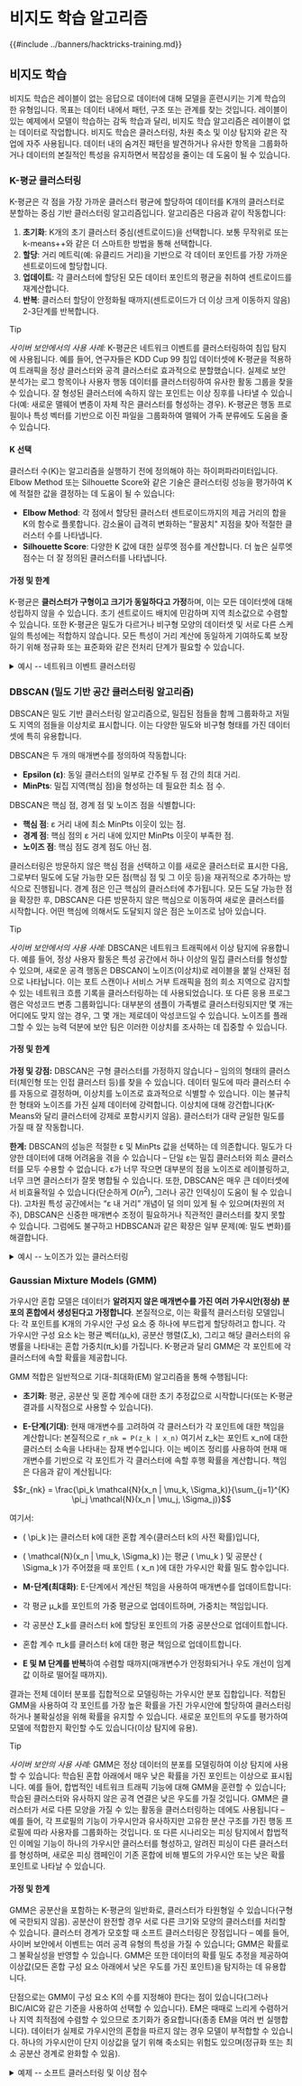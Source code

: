 # 비지도 학습 알고리즘

{{#include ../banners/hacktricks-training.md}}

## 비지도 학습

비지도 학습은 레이블이 없는 응답으로 데이터에 대해 모델을 훈련시키는 기계 학습의 한 유형입니다. 목표는 데이터 내에서 패턴, 구조 또는 관계를 찾는 것입니다. 레이블이 있는 예제에서 모델이 학습하는 감독 학습과 달리, 비지도 학습 알고리즘은 레이블이 없는 데이터로 작업합니다.
비지도 학습은 클러스터링, 차원 축소 및 이상 탐지와 같은 작업에 자주 사용됩니다. 데이터 내의 숨겨진 패턴을 발견하거나 유사한 항목을 그룹화하거나 데이터의 본질적인 특성을 유지하면서 복잡성을 줄이는 데 도움이 될 수 있습니다.

### K-평균 클러스터링

K-평균은 각 점을 가장 가까운 클러스터 평균에 할당하여 데이터를 K개의 클러스터로 분할하는 중심 기반 클러스터링 알고리즘입니다. 알고리즘은 다음과 같이 작동합니다:
1. **초기화**: K개의 초기 클러스터 중심(센트로이드)을 선택합니다. 보통 무작위로 또는 k-means++와 같은 더 스마트한 방법을 통해 선택합니다.
2. **할당**: 거리 메트릭(예: 유클리드 거리)을 기반으로 각 데이터 포인트를 가장 가까운 센트로이드에 할당합니다.
3. **업데이트**: 각 클러스터에 할당된 모든 데이터 포인트의 평균을 취하여 센트로이드를 재계산합니다.
4. **반복**: 클러스터 할당이 안정화될 때까지(센트로이드가 더 이상 크게 이동하지 않음) 2-3단계를 반복합니다.

> [!TIP]
> *사이버 보안에서의 사용 사례:* K-평균은 네트워크 이벤트를 클러스터링하여 침입 탐지에 사용됩니다. 예를 들어, 연구자들은 KDD Cup 99 침입 데이터셋에 K-평균을 적용하여 트래픽을 정상 클러스터와 공격 클러스터로 효과적으로 분할했습니다. 실제로 보안 분석가는 로그 항목이나 사용자 행동 데이터를 클러스터링하여 유사한 활동 그룹을 찾을 수 있습니다. 잘 형성된 클러스터에 속하지 않는 포인트는 이상 징후를 나타낼 수 있습니다(예: 새로운 맬웨어 변종이 자체 작은 클러스터를 형성하는 경우). K-평균은 행동 프로필이나 특성 벡터를 기반으로 이진 파일을 그룹화하여 맬웨어 가족 분류에도 도움을 줄 수 있습니다.

#### K 선택
클러스터 수(K)는 알고리즘을 실행하기 전에 정의해야 하는 하이퍼파라미터입니다. Elbow Method 또는 Silhouette Score와 같은 기술은 클러스터링 성능을 평가하여 K에 적절한 값을 결정하는 데 도움이 될 수 있습니다:

- **Elbow Method**: 각 점에서 할당된 클러스터 센트로이드까지의 제곱 거리의 합을 K의 함수로 플롯합니다. 감소율이 급격히 변화하는 "팔꿈치" 지점을 찾아 적절한 클러스터 수를 나타냅니다.
- **Silhouette Score**: 다양한 K 값에 대한 실루엣 점수를 계산합니다. 더 높은 실루엣 점수는 더 잘 정의된 클러스터를 나타냅니다.

#### 가정 및 한계

K-평균은 **클러스터가 구형이고 크기가 동일하다고 가정**하며, 이는 모든 데이터셋에 대해 성립하지 않을 수 있습니다. 초기 센트로이드 배치에 민감하며 지역 최소값으로 수렴할 수 있습니다. 또한 K-평균은 밀도가 다르거나 비구형 모양의 데이터셋 및 서로 다른 스케일의 특성에는 적합하지 않습니다. 모든 특성이 거리 계산에 동일하게 기여하도록 보장하기 위해 정규화 또는 표준화와 같은 전처리 단계가 필요할 수 있습니다.

<details>
<summary>예시 -- 네트워크 이벤트 클러스터링
</summary>
아래에서는 네트워크 트래픽 데이터를 시뮬레이션하고 K-평균을 사용하여 클러스터링합니다. 연결 지속 시간 및 바이트 수와 같은 특성을 가진 이벤트가 있다고 가정합니다. "정상" 트래픽의 3개 클러스터와 공격 패턴을 나타내는 1개의 작은 클러스터를 생성합니다. 그런 다음 K-평균을 실행하여 이들이 분리되는지 확인합니다.
```python
import numpy as np
from sklearn.cluster import KMeans

# Simulate synthetic network traffic data (e.g., [duration, bytes]).
# Three normal clusters and one small attack cluster.
rng = np.random.RandomState(42)
normal1 = rng.normal(loc=[50, 500], scale=[10, 100], size=(500, 2))   # Cluster 1
normal2 = rng.normal(loc=[60, 1500], scale=[8, 200], size=(500, 2))   # Cluster 2
normal3 = rng.normal(loc=[70, 3000], scale=[5, 300], size=(500, 2))   # Cluster 3
attack = rng.normal(loc=[200, 800], scale=[5, 50], size=(50, 2))      # Small attack cluster

X = np.vstack([normal1, normal2, normal3, attack])
# Run K-Means clustering into 4 clusters (we expect it to find the 4 groups)
kmeans = KMeans(n_clusters=4, random_state=0, n_init=10)
labels = kmeans.fit_predict(X)

# Analyze resulting clusters
clusters, counts = np.unique(labels, return_counts=True)
print(f"Cluster labels: {clusters}")
print(f"Cluster sizes: {counts}")
print("Cluster centers (duration, bytes):")
for idx, center in enumerate(kmeans.cluster_centers_):
print(f"  Cluster {idx}: {center}")
```
이 예제에서 K-Means는 4개의 클러스터를 찾아야 합니다. 비정상적으로 높은 지속 시간(~200)을 가진 작은 공격 클러스터는 정상 클러스터와의 거리로 인해 이상적으로 자체 클러스터를 형성할 것입니다. 우리는 결과를 해석하기 위해 클러스터 크기와 중심을 출력합니다. 실제 시나리오에서는 몇 개의 포인트로 클러스터에 잠재적 이상 징후로 레이블을 붙이거나 악의적인 활동을 위해 구성원을 검사할 수 있습니다.

### 계층적 클러스터링

계층적 클러스터링은 바닥에서 위로(응집적) 접근 방식 또는 위에서 아래로(분할적) 접근 방식을 사용하여 클러스터의 계층을 구축합니다:

1. **응집적 (Bottom-Up)**: 각 데이터 포인트를 별도의 클러스터로 시작하고 가장 가까운 클러스터를 반복적으로 병합하여 단일 클러스터가 남거나 중지 기준이 충족될 때까지 진행합니다.
2. **분할적 (Top-Down)**: 모든 데이터 포인트를 단일 클러스터로 시작하고 각 데이터 포인트가 자신의 클러스터가 되거나 중지 기준이 충족될 때까지 클러스터를 반복적으로 분할합니다.

응집적 클러스터링은 클러스터 간 거리 정의와 어떤 클러스터를 병합할지를 결정하는 연결 기준이 필요합니다. 일반적인 연결 방법에는 단일 연결(두 클러스터 간 가장 가까운 점의 거리), 완전 연결(가장 먼 점의 거리), 평균 연결 등이 있으며, 거리 측정 기준은 종종 유클리드입니다. 연결의 선택은 생성된 클러스터의 형태에 영향을 미칩니다. 클러스터 수 K를 미리 지정할 필요는 없으며, 원하는 클러스터 수를 얻기 위해 선택한 수준에서 덴드로그램을 "자를" 수 있습니다.

계층적 클러스터링은 덴드로그램을 생성하며, 이는 서로 다른 수준의 세분성에서 클러스터 간의 관계를 보여주는 나무와 같은 구조입니다. 덴드로그램은 특정 클러스터 수를 얻기 위해 원하는 수준에서 잘릴 수 있습니다.

> [!TIP]
> *사이버 보안의 사용 사례:* 계층적 클러스터링은 이벤트나 엔티티를 트리로 조직하여 관계를 파악할 수 있습니다. 예를 들어, 악성 코드 분석에서 응집적 클러스터링은 샘플을 행동 유사성에 따라 그룹화하여 악성 코드 패밀리와 변종의 계층을 드러낼 수 있습니다. 네트워크 보안에서는 IP 트래픽 흐름을 클러스터링하고 덴드로그램을 사용하여 트래픽의 하위 그룹을 볼 수 있습니다(예: 프로토콜별, 행동별). K를 미리 선택할 필요가 없기 때문에 공격 카테고리 수가 알려지지 않은 새로운 데이터를 탐색할 때 유용합니다.

#### 가정 및 한계

계층적 클러스터링은 특정 클러스터 형태를 가정하지 않으며 중첩된 클러스터를 포착할 수 있습니다. 이는 그룹 간의 분류법이나 관계를 발견하는 데 유용합니다(예: 악성 코드를 패밀리 하위 그룹으로 그룹화). 이는 결정적이며(무작위 초기화 문제 없음) 주요 장점은 덴드로그램으로, 모든 규모에서 데이터의 클러스터링 구조에 대한 통찰력을 제공합니다 – 보안 분석가는 의미 있는 클러스터를 식별하기 위해 적절한 컷오프를 결정할 수 있습니다. 그러나 계산 비용이 많이 들며(일반적으로 $O(n^2)$ 시간 또는 단순 구현의 경우 더 나쁨) 매우 큰 데이터 세트에는 실현 가능하지 않습니다. 또한 이는 탐욕적 절차로, 병합이나 분할이 이루어진 후에는 되돌릴 수 없으며, 초기 실수로 인해 최적이 아닌 클러스터가 발생할 수 있습니다. 이상치는 일부 연결 전략(단일 연결이 클러스터가 이상치를 통해 연결되는 "체인" 효과를 유발할 수 있음)에 영향을 미칠 수 있습니다.

<details>
<summary>예제 -- 이벤트의 응집적 클러스터링
</summary>

K-Means 예제에서 생성된 합성 데이터를 재사용하여(3개의 정상 클러스터 + 1개의 공격 클러스터) 응집적 클러스터링을 적용합니다. 그런 다음 덴드로그램과 클러스터 레이블을 얻는 방법을 설명합니다.
```python
from sklearn.cluster import AgglomerativeClustering
from scipy.cluster.hierarchy import linkage, dendrogram

# Perform agglomerative clustering (bottom-up) on the data
agg = AgglomerativeClustering(n_clusters=None, distance_threshold=0, linkage='ward')
# distance_threshold=0 gives the full tree without cutting (we can cut manually)
agg.fit(X)

print(f"Number of merge steps: {agg.n_clusters_ - 1}")  # should equal number of points - 1
# Create a dendrogram using SciPy for visualization (optional)
Z = linkage(X, method='ward')
# Normally, you would plot the dendrogram. Here we'll just compute cluster labels for a chosen cut:
clusters_3 = AgglomerativeClustering(n_clusters=3, linkage='ward').fit_predict(X)
print(f"Labels with 3 clusters: {np.unique(clusters_3)}")
print(f"Cluster sizes for 3 clusters: {np.bincount(clusters_3)}")
```
</details>

### DBSCAN (밀도 기반 공간 클러스터링 알고리즘)

DBSCAN은 밀도 기반 클러스터링 알고리즘으로, 밀집된 점들을 함께 그룹화하고 저밀도 지역의 점들을 이상치로 표시합니다. 이는 다양한 밀도와 비구형 형태를 가진 데이터셋에 특히 유용합니다.

DBSCAN은 두 개의 매개변수를 정의하여 작동합니다:
- **Epsilon (ε)**: 동일 클러스터의 일부로 간주될 두 점 간의 최대 거리.
- **MinPts**: 밀집 지역(핵심 점)을 형성하는 데 필요한 최소 점 수.

DBSCAN은 핵심 점, 경계 점 및 노이즈 점을 식별합니다:
- **핵심 점**: ε 거리 내에 최소 MinPts 이웃이 있는 점.
- **경계 점**: 핵심 점의 ε 거리 내에 있지만 MinPts 이웃이 부족한 점.
- **노이즈 점**: 핵심 점도 경계 점도 아닌 점.

클러스터링은 방문하지 않은 핵심 점을 선택하고 이를 새로운 클러스터로 표시한 다음, 그로부터 밀도에 도달 가능한 모든 점(핵심 점 및 그 이웃 등)을 재귀적으로 추가하는 방식으로 진행됩니다. 경계 점은 인근 핵심의 클러스터에 추가됩니다. 모든 도달 가능한 점을 확장한 후, DBSCAN은 다른 방문하지 않은 핵심으로 이동하여 새로운 클러스터를 시작합니다. 어떤 핵심에 의해서도 도달되지 않은 점은 노이즈로 남아 있습니다.

> [!TIP]
> *사이버 보안에서의 사용 사례:* DBSCAN은 네트워크 트래픽에서 이상 탐지에 유용합니다. 예를 들어, 정상 사용자 활동은 특성 공간에서 하나 이상의 밀집 클러스터를 형성할 수 있으며, 새로운 공격 행동은 DBSCAN이 노이즈(이상치)로 레이블을 붙일 산재된 점으로 나타납니다. 이는 포트 스캔이나 서비스 거부 트래픽을 점의 희소 지역으로 감지할 수 있는 네트워크 흐름 기록을 클러스터링하는 데 사용되었습니다. 또 다른 응용 프로그램은 악성코드 변종 그룹화입니다: 대부분의 샘플이 가족별로 클러스터링되지만 몇 개는 어디에도 맞지 않는 경우, 그 몇 개는 제로데이 악성코드일 수 있습니다. 노이즈를 플래그할 수 있는 능력 덕분에 보안 팀은 이러한 이상치를 조사하는 데 집중할 수 있습니다.

#### 가정 및 한계

**가정 및 강점:** DBSCAN은 구형 클러스터를 가정하지 않습니다 – 임의의 형태의 클러스터(체인형 또는 인접 클러스터 등)를 찾을 수 있습니다. 데이터 밀도에 따라 클러스터 수를 자동으로 결정하며, 이상치를 노이즈로 효과적으로 식별할 수 있습니다. 이는 불규칙한 형태와 노이즈를 가진 실제 데이터에 강력합니다. 이상치에 대해 강건합니다(K-Means와 달리 클러스터에 강제로 포함시키지 않음). 클러스터가 대략 균일한 밀도를 가질 때 잘 작동합니다.

**한계:** DBSCAN의 성능은 적절한 ε 및 MinPts 값을 선택하는 데 의존합니다. 밀도가 다양한 데이터에 대해 어려움을 겪을 수 있습니다 – 단일 ε는 밀집 클러스터와 희소 클러스터를 모두 수용할 수 없습니다. ε가 너무 작으면 대부분의 점을 노이즈로 레이블링하고, 너무 크면 클러스터가 잘못 병합될 수 있습니다. 또한, DBSCAN은 매우 큰 데이터셋에서 비효율적일 수 있습니다(단순하게 $O(n^2)$, 그러나 공간 인덱싱이 도움이 될 수 있습니다). 고차원 특성 공간에서는 “ε 내 거리” 개념이 덜 의미 있게 될 수 있으며(차원의 저주), DBSCAN은 신중한 매개변수 조정이 필요하거나 직관적인 클러스터를 찾지 못할 수 있습니다. 그럼에도 불구하고 HDBSCAN과 같은 확장은 일부 문제(예: 밀도 변화)를 해결합니다.

<details>
<summary>예시 -- 노이즈가 있는 클러스터링
</summary>
```python
from sklearn.cluster import DBSCAN

# Generate synthetic data: 2 normal clusters and 5 outlier points
cluster1 = rng.normal(loc=[100, 1000], scale=[5, 100], size=(100, 2))
cluster2 = rng.normal(loc=[120, 2000], scale=[5, 100], size=(100, 2))
outliers = rng.uniform(low=[50, 50], high=[180, 3000], size=(5, 2))  # scattered anomalies
data = np.vstack([cluster1, cluster2, outliers])

# Run DBSCAN with chosen eps and MinPts
eps = 15.0   # radius for neighborhood
min_pts = 5  # minimum neighbors to form a dense region
db = DBSCAN(eps=eps, min_samples=min_pts).fit(data)
labels = db.labels_  # cluster labels (-1 for noise)

# Analyze clusters and noise
num_clusters = len(set(labels) - {-1})
num_noise = np.sum(labels == -1)
print(f"DBSCAN found {num_clusters} clusters and {num_noise} noise points")
print("Cluster labels for first 10 points:", labels[:10])
```
이 스니펫에서는 `eps`와 `min_samples`를 데이터 스케일에 맞게 조정했습니다(특징 단위로 15.0, 클러스터를 형성하기 위해 5개의 포인트 필요). DBSCAN은 2개의 클러스터(정상 트래픽 클러스터)를 찾아야 하며, 5개의 주입된 이상치를 노이즈로 플래그해야 합니다. 이를 검증하기 위해 클러스터 수와 노이즈 포인트 수를 출력합니다. 실제 환경에서는 ε(ε를 선택하기 위해 k-거리 그래프 휴리스틱 사용)와 MinPts(일반적으로 데이터 차원 + 1로 설정됨)를 반복하여 안정적인 클러스터링 결과를 찾을 수 있습니다. 노이즈를 명시적으로 레이블링하는 기능은 추가 분석을 위한 잠재적 공격 데이터를 분리하는 데 도움이 됩니다.

</details>

### 주성분 분석 (PCA)

PCA는 데이터의 최대 분산을 포착하는 새로운 직교 축(주성분) 집합을 찾는 **차원 축소** 기법입니다. 간단히 말해, PCA는 데이터를 새로운 좌표계로 회전하고 투영하여 첫 번째 주성분(PC1)이 가능한 최대 분산을 설명하고, 두 번째 주성분(PC2)이 PC1에 수직인 최대 분산을 설명하도록 합니다. 수학적으로 PCA는 데이터의 공분산 행렬의 고유벡터를 계산합니다. 이 고유벡터는 주성분 방향이며, 해당 고유값은 각 고유벡터가 설명하는 분산의 양을 나타냅니다. PCA는 종종 특징 추출, 시각화 및 노이즈 감소에 사용됩니다.

이것은 데이터셋 차원에 **상당한 선형 의존성 또는 상관관계**가 포함된 경우 유용합니다.

PCA는 데이터의 주성분을 식별하여 최대 분산 방향을 찾습니다. PCA에 포함된 단계는 다음과 같습니다:
1. **표준화**: 평균을 빼고 단위 분산으로 스케일링하여 데이터를 중심에 맞춥니다.
2. **공분산 행렬**: 표준화된 데이터의 공분산 행렬을 계산하여 특징 간의 관계를 이해합니다.
3. **고유값 분해**: 공분산 행렬에 대해 고유값 분해를 수행하여 고유값과 고유벡터를 얻습니다.
4. **주성분 선택**: 고유값을 내림차순으로 정렬하고 가장 큰 고유값에 해당하는 상위 K개의 고유벡터를 선택합니다. 이 고유벡터는 새로운 특징 공간을 형성합니다.
5. **데이터 변환**: 선택된 주성분을 사용하여 원본 데이터를 새로운 특징 공간에 투영합니다.
PCA는 데이터 시각화, 노이즈 감소 및 다른 머신 러닝 알고리즘의 전처리 단계로 널리 사용됩니다. 데이터의 차원을 줄이면서 본질적인 구조를 유지하는 데 도움이 됩니다.

#### 고유값과 고유벡터

고유값은 해당 고유벡터가 포착하는 분산의 양을 나타내는 스칼라입니다. 고유벡터는 데이터가 가장 많이 변하는 방향을 나타냅니다.

A가 정방 행렬이고, v가 0이 아닌 벡터라고 가정합시다: `A * v = λ * v`
여기서:
- A는 [ [1, 2], [2, 1]]과 같은 정방 행렬입니다(예: 공분산 행렬)
- v는 고유벡터입니다(예: [1, 1])

그럼, `A * v = [ [1, 2], [2, 1]] * [1, 1] = [3, 3]`가 되어 고유값 λ는 고유벡터 v에 곱해져 λ = 3이 됩니다.

#### PCA에서의 고유값과 고유벡터

예를 들어 설명해 보겠습니다. 100x100 픽셀의 얼굴 그레이스케일 이미지가 많은 데이터셋이 있다고 가정해 보겠습니다. 각 픽셀은 특징으로 간주될 수 있으므로 이미지당 10,000개의 특징(또는 이미지당 10,000개의 구성 요소 벡터)이 있습니다. 이 데이터셋의 차원을 PCA를 사용하여 줄이려면 다음 단계를 따릅니다:

1. **표준화**: 각 특징(픽셀)의 평균을 데이터셋에서 빼서 데이터를 중심에 맞춥니다.
2. **공분산 행렬**: 표준화된 데이터의 공분산 행렬을 계산하여 특징(픽셀) 간의 변동성을 포착합니다.
- 두 변수(이 경우 픽셀) 간의 공분산은 함께 얼마나 변하는지를 나타내므로, 여기서의 아이디어는 어떤 픽셀이 선형 관계로 함께 증가하거나 감소하는지를 찾는 것입니다.
- 예를 들어, 픽셀 1과 픽셀 2가 함께 증가하는 경향이 있다면, 이들 간의 공분산은 양수가 될 것입니다.
- 공분산 행렬은 10,000x10,000 행렬이 되며, 각 항목은 두 픽셀 간의 공분산을 나타냅니다.
3. **고유값 방정식 해결**: 해결해야 할 고유값 방정식은 `C * v = λ * v`이며, 여기서 C는 공분산 행렬, v는 고유벡터, λ는 고유값입니다. 다음과 같은 방법으로 해결할 수 있습니다:
- **고유값 분해**: 공분산 행렬에 대해 고유값 분해를 수행하여 고유값과 고유벡터를 얻습니다.
- **특이값 분해 (SVD)**: 또는 SVD를 사용하여 데이터 행렬을 특이값과 벡터로 분해하여 주성분을 얻을 수 있습니다.
4. **주성분 선택**: 고유값을 내림차순으로 정렬하고 가장 큰 고유값에 해당하는 상위 K개의 고유벡터를 선택합니다. 이 고유벡터는 데이터의 최대 분산 방향을 나타냅니다.

> [!TIP]
> *사이버 보안에서의 사용 사례:* PCA의 일반적인 사용 중 하나는 이상 탐지를 위한 특징 축소입니다. 예를 들어, 40개 이상의 네트워크 메트릭(예: NSL-KDD 특징)을 가진 침입 탐지 시스템은 PCA를 사용하여 몇 개의 구성 요소로 줄여 데이터를 시각화하거나 클러스터링 알고리즘에 입력할 수 있습니다. 분석가는 첫 번째 두 주성분의 공간에서 네트워크 트래픽을 플로팅하여 공격이 정상 트래픽과 분리되는지를 확인할 수 있습니다. PCA는 또한 상관관계가 있는 경우 전송된 바이트와 수신된 바이트와 같은 중복 특징을 제거하여 탐지 알고리즘을 더 강력하고 빠르게 만드는 데 도움이 될 수 있습니다.

#### 가정 및 한계

PCA는 **분산의 주축이 의미가 있다고 가정합니다** – 이는 선형 방법이므로 데이터의 선형 상관관계를 포착합니다. PCA는 특징 공분산만 사용하므로 비지도 학습입니다. PCA의 장점에는 노이즈 감소(작은 분산 구성 요소는 종종 노이즈에 해당)와 특징의 비상관화가 포함됩니다. 이는 중간 정도의 고차원에 대해 계산적으로 효율적이며 종종 다른 알고리즘의 전처리 단계로 유용합니다(차원의 저주를 완화하기 위해). 한계 중 하나는 PCA가 선형 관계에만 제한된다는 것입니다 – 복잡한 비선형 구조는 포착하지 못합니다(오토인코더나 t-SNE는 포착할 수 있습니다). 또한 PCA 구성 요소는 원래 특징 측면에서 해석하기 어려울 수 있습니다(원래 특징의 조합이기 때문입니다). 사이버 보안에서는 주의해야 합니다: 낮은 분산 특징에서 미세한 변화만 일으키는 공격은 상위 PC에서 나타나지 않을 수 있습니다(왜냐하면 PCA는 반드시 "흥미로움"이 아니라 분산을 우선시하기 때문입니다).

<details>
<summary>예제 -- 네트워크 데이터의 차원 축소
</summary>

여러 특징(예: 지속 시간, 바이트, 수)으로 구성된 네트워크 연결 로그가 있다고 가정해 보겠습니다. 우리는 몇 가지 특징 간의 상관관계를 가진 합성 4차원 데이터셋을 생성하고 PCA를 사용하여 시각화 또는 추가 분석을 위해 2차원으로 축소할 것입니다.
```python
from sklearn.decomposition import PCA

# Create synthetic 4D data (3 clusters similar to before, but add correlated features)
# Base features: duration, bytes (as before)
base_data = np.vstack([normal1, normal2, normal3])  # 1500 points from earlier normal clusters
# Add two more features correlated with existing ones, e.g. packets = bytes/50 + noise, errors = duration/10 + noise
packets = base_data[:, 1] / 50 + rng.normal(scale=0.5, size=len(base_data))
errors = base_data[:, 0] / 10 + rng.normal(scale=0.5, size=len(base_data))
data_4d = np.column_stack([base_data[:, 0], base_data[:, 1], packets, errors])

# Apply PCA to reduce 4D data to 2D
pca = PCA(n_components=2)
data_2d = pca.fit_transform(data_4d)
print("Explained variance ratio of 2 components:", pca.explained_variance_ratio_)
print("Original shape:", data_4d.shape, "Reduced shape:", data_2d.shape)
# We can examine a few transformed points
print("First 5 data points in PCA space:\n", data_2d[:5])
```
여기에서는 이전의 정상 트래픽 클러스터를 가져와 각 데이터 포인트에 바이트 및 지속 시간과 상관관계가 있는 두 개의 추가 기능(패킷 및 오류)을 확장했습니다. 그런 다음 PCA를 사용하여 4개의 기능을 2개의 주성분으로 압축합니다. 우리는 설명된 분산 비율을 출력하며, 이는 예를 들어 2개의 구성 요소가 95% 이상의 분산을 포착한다고 보여줄 수 있습니다(즉, 정보 손실이 적음을 의미). 출력은 데이터 형태가 (1500, 4)에서 (1500, 2)로 줄어드는 것도 보여줍니다. PCA 공간의 처음 몇 개 포인트가 예로 제공됩니다. 실제로는 data_2d를 플로팅하여 클러스터가 구별 가능한지 시각적으로 확인할 수 있습니다. 이상이 존재하는 경우, PCA 공간에서 주요 클러스터에서 멀리 떨어진 점으로 나타날 수 있습니다. 따라서 PCA는 복잡한 데이터를 인간 해석을 위한 관리 가능한 형태로 정제하거나 다른 알고리즘의 입력으로 사용할 수 있도록 도와줍니다.

</details>

### Gaussian Mixture Models (GMM)

가우시안 혼합 모델은 데이터가 **알려지지 않은 매개변수를 가진 여러 가우시안(정상) 분포의 혼합에서 생성된다고 가정합니다**. 본질적으로, 이는 확률적 클러스터링 모델입니다: 각 포인트를 K개의 가우시안 구성 요소 중 하나에 부드럽게 할당하려고 합니다. 각 가우시안 구성 요소 k는 평균 벡터(μ_k), 공분산 행렬(Σ_k), 그리고 해당 클러스터의 유병률을 나타내는 혼합 가중치(π_k)를 가집니다. K-평균과 달리 GMM은 각 포인트에 각 클러스터에 속할 확률을 제공합니다.

GMM 적합은 일반적으로 기대-최대화(EM) 알고리즘을 통해 수행됩니다:

- **초기화**: 평균, 공분산 및 혼합 계수에 대한 초기 추정값으로 시작합니다(또는 K-평균 결과를 시작점으로 사용할 수 있습니다).

- **E-단계(기대)**: 현재 매개변수를 고려하여 각 클러스터가 각 포인트에 대한 책임을 계산합니다: 본질적으로 `r_nk = P(z_k | x_n)` 여기서 z_k는 포인트 x_n에 대한 클러스터 소속을 나타내는 잠재 변수입니다. 이는 베이즈 정리를 사용하여 현재 매개변수를 기반으로 각 포인트가 각 클러스터에 속할 후행 확률을 계산합니다. 책임은 다음과 같이 계산됩니다:
```math
r_{nk} = \frac{\pi_k \mathcal{N}(x_n | \mu_k, \Sigma_k)}{\sum_{j=1}^{K} \pi_j \mathcal{N}(x_n | \mu_j, \Sigma_j)}
```
여기서:
- \( \pi_k \)는 클러스터 k에 대한 혼합 계수(클러스터 k의 사전 확률)입니다,
- \( \mathcal{N}(x_n | \mu_k, \Sigma_k) \)는 평균 \( \mu_k \) 및 공분산 \( \Sigma_k \)가 주어졌을 때 포인트 \( x_n \)에 대한 가우시안 확률 밀도 함수입니다.

- **M-단계(최대화)**: E-단계에서 계산된 책임을 사용하여 매개변수를 업데이트합니다:
- 각 평균 μ_k를 포인트의 가중 평균으로 업데이트하며, 가중치는 책임입니다.
- 각 공분산 Σ_k를 클러스터 k에 할당된 포인트의 가중 공분산으로 업데이트합니다.
- 혼합 계수 π_k를 클러스터 k에 대한 평균 책임으로 업데이트합니다.

- **E 및 M 단계를 반복**하여 수렴할 때까지(매개변수가 안정화되거나 우도 개선이 임계값 이하로 떨어질 때까지).

결과는 전체 데이터 분포를 집합적으로 모델링하는 가우시안 분포 집합입니다. 적합된 GMM을 사용하여 각 포인트를 가장 높은 확률을 가진 가우시안에 할당하여 클러스터링하거나 불확실성을 위해 확률을 유지할 수 있습니다. 새로운 포인트의 우도를 평가하여 모델에 적합한지 확인할 수도 있습니다(이상 탐지에 유용).

> [!TIP]
> *사이버 보안의 사용 사례:* GMM은 정상 데이터의 분포를 모델링하여 이상 탐지에 사용할 수 있습니다: 학습된 혼합 아래에서 매우 낮은 확률을 가진 포인트는 이상으로 표시됩니다. 예를 들어, 합법적인 네트워크 트래픽 기능에 대해 GMM을 훈련할 수 있습니다; 학습된 클러스터와 유사하지 않은 공격 연결은 낮은 우도를 가질 것입니다. GMM은 클러스터가 서로 다른 모양을 가질 수 있는 활동을 클러스터링하는 데에도 사용됩니다 – 예를 들어, 각 프로필의 기능이 가우시안과 유사하지만 고유한 분산 구조를 가진 행동 프로필에 따라 사용자를 그룹화하는 것입니다. 또 다른 시나리오는 피싱 탐지에서 합법적인 이메일 기능이 하나의 가우시안 클러스터를 형성하고, 알려진 피싱이 다른 클러스터를 형성하며, 새로운 피싱 캠페인이 기존 혼합에 비해 별도의 가우시안 또는 낮은 확률 포인트로 나타날 수 있습니다.

#### 가정 및 한계

GMM은 공분산을 포함하는 K-평균의 일반화로, 클러스터가 타원형일 수 있습니다(구형에 국한되지 않음). 공분산이 완전할 경우 서로 다른 크기와 모양의 클러스터를 처리할 수 있습니다. 클러스터 경계가 모호할 때 소프트 클러스터링은 장점입니다 – 예를 들어, 사이버 보안에서 이벤트는 여러 공격 유형의 특성을 가질 수 있습니다; GMM은 확률로 그 불확실성을 반영할 수 있습니다. GMM은 또한 데이터의 확률 밀도 추정을 제공하여 이상값(모든 혼합 구성 요소 아래에서 낮은 우도를 가진 포인트)을 탐지하는 데 유용합니다.

단점으로는 GMM이 구성 요소 K의 수를 지정해야 한다는 점이 있습니다(그러나 BIC/AIC와 같은 기준을 사용하여 선택할 수 있습니다). EM은 때때로 느리게 수렴하거나 지역 최적점에 수렴할 수 있으므로 초기화가 중요합니다(종종 EM을 여러 번 실행합니다). 데이터가 실제로 가우시안의 혼합을 따르지 않는 경우 모델이 부적합할 수 있습니다. 하나의 가우시안이 단지 이상값을 덮기 위해 축소되는 위험도 있으며(정규화 또는 최소 공분산 경계로 완화할 수 있음). 

<details>
<summary>예제 -- 소프트 클러스터링 및 이상 점수
</summary>
```python
from sklearn.mixture import GaussianMixture

# Fit a GMM with 3 components to the normal traffic data
gmm = GaussianMixture(n_components=3, covariance_type='full', random_state=0)
gmm.fit(base_data)  # using the 1500 normal data points from PCA example

# Print the learned Gaussian parameters
print("GMM means:\n", gmm.means_)
print("GMM covariance matrices:\n", gmm.covariances_)

# Take a sample attack-like point and evaluate it
sample_attack = np.array([[200, 800]])  # an outlier similar to earlier attack cluster
probs = gmm.predict_proba(sample_attack)
log_likelihood = gmm.score_samples(sample_attack)
print("Cluster membership probabilities for sample attack:", probs)
print("Log-likelihood of sample attack under GMM:", log_likelihood)
```
이 코드에서는 정상 트래픽에서 3개의 가우시안으로 GMM을 훈련합니다(정상 트래픽의 3개 프로필을 알고 있다고 가정). 인쇄된 평균과 공분산은 이러한 클러스터를 설명합니다(예를 들어, 하나의 평균은 [50,500] 근처일 수 있으며 이는 하나의 클러스터 중심에 해당합니다). 그런 다음 의심스러운 연결 [duration=200, bytes=800]을 테스트합니다. predict_proba는 이 점이 3개의 클러스터 각각에 속할 확률을 제공합니다. [200,800]이 정상 클러스터에서 멀리 떨어져 있으므로 이러한 확률은 매우 낮거나 크게 왜곡될 것으로 예상됩니다. 전체 score_samples(로그 우도)가 인쇄되며, 매우 낮은 값은 해당 점이 모델에 잘 맞지 않음을 나타내어 이를 이상치로 플래그합니다. 실제로는 로그 우도(또는 최대 확률)에 임계값을 설정하여 점이 악의적이라고 간주될 만큼 충분히 가능성이 낮은지 결정할 수 있습니다. 따라서 GMM은 이상 탐지를 수행하는 원칙적인 방법을 제공하며 불확실성을 인정하는 부드러운 클러스터를 생성합니다.

### Isolation Forest

**Isolation Forest**는 점을 무작위로 격리하는 아이디어에 기반한 앙상블 이상 탐지 알고리즘입니다. 원리는 이상치는 적고 다르기 때문에 정상 점보다 격리하기가 더 쉽다는 것입니다. Isolation Forest는 데이터를 무작위로 분할하는 많은 이진 격리 트리(무작위 결정 트리)를 구축합니다. 트리의 각 노드에서 무작위 특성이 선택되고 해당 특성의 최소값과 최대값 사이에서 무작위 분할 값이 선택됩니다. 이 분할은 데이터를 두 개의 가지로 나눕니다. 각 점이 자신의 리프에 격리되거나 최대 트리 높이에 도달할 때까지 트리가 성장합니다.

이상 탐지는 이러한 무작위 트리에서 각 점의 경로 길이를 관찰하여 수행됩니다. 즉, 점을 격리하는 데 필요한 분할 수입니다. 직관적으로, 이상치(이상값)는 무작위 분할이 희소 지역에 있는 이상치를 분리할 가능성이 더 높기 때문에 더 빨리 격리되는 경향이 있습니다. Isolation Forest는 모든 트리에서 평균 경로 길이를 기반으로 이상 점수를 계산합니다: 평균 경로가 짧을수록 → 더 이상적입니다. 점수는 일반적으로 [0,1]로 정규화되며, 1은 매우 가능성이 높은 이상치를 의미합니다.

> [!TIP]
> *사이버 보안의 사용 사례:* Isolation Forest는 침입 탐지 및 사기 탐지에 성공적으로 사용되었습니다. 예를 들어, 정상 행동이 대부분인 네트워크 트래픽 로그에서 Isolation Forest를 훈련하면, 숲은 이상 트래픽(예: 들어본 적 없는 포트를 사용하는 IP 또는 비정상적인 패킷 크기 패턴)에 대해 짧은 경로를 생성하여 검사를 위해 플래그를 지정합니다. 레이블이 지정된 공격이 필요하지 않기 때문에 알려지지 않은 공격 유형을 탐지하는 데 적합합니다. 또한 사용자 로그인 데이터에 배포하여 계정 탈취를 탐지할 수 있습니다(이상적인 로그인 시간이나 위치가 빠르게 격리됩니다). 한 사용 사례에서 Isolation Forest는 시스템 메트릭을 모니터링하고 메트릭 조합(CPU, 네트워크, 파일 변경)이 역사적 패턴과 매우 다르게 보일 때 경고를 생성하여 기업을 보호할 수 있습니다.

#### Assumptions and Limitations

**장점**: Isolation Forest는 분포 가정을 필요로 하지 않으며, 격리를 직접 목표로 합니다. 고차원 데이터와 대규모 데이터셋에서 효율적이며(숲을 구축하는 데 선형 복잡도 $O(n\log n)$) 각 트리는 오직 일부 특성과 분할로 점을 격리합니다. 숫자 특성을 잘 처리하는 경향이 있으며, $O(n^2)$일 수 있는 거리 기반 방법보다 더 빠를 수 있습니다. 또한 자동으로 이상 점수를 제공하므로 경고를 위한 임계값을 설정할 수 있습니다(또는 예상 이상치 비율에 따라 자동으로 컷오프를 결정하기 위해 오염 매개변수를 사용할 수 있습니다).

**제한 사항**: 무작위 특성 때문에 결과는 실행 간에 약간 다를 수 있습니다(충분한 수의 트리가 있을 경우 이는 미미합니다). 데이터에 많은 관련 없는 특성이 있거나 이상치가 어떤 특성에서도 강하게 구별되지 않으면 격리가 효과적이지 않을 수 있습니다(무작위 분할이 우연히 정상 점을 격리할 수 있습니다. 그러나 많은 트리를 평균화하면 이를 완화합니다). 또한, Isolation Forest는 일반적으로 이상치가 소수라는 것을 가정합니다(이는 사이버 보안 시나리오에서 일반적으로 사실입니다).

<details>
<summary>예제 -- 네트워크 로그에서 이상치 탐지
</summary>

이전 테스트 데이터셋(정상 및 일부 공격 점을 포함)을 사용하여 Isolation Forest를 실행하여 공격을 분리할 수 있는지 확인합니다. 우리는 데이터의 약 15%가 이상적일 것으로 예상한다고 가정합니다.
```python
from sklearn.ensemble import IsolationForest

# Combine normal and attack test data from autoencoder example
X_test_if = test_data  # (120 x 2 array with 100 normal and 20 attack points)
# Train Isolation Forest (unsupervised) on the test set itself for demo (in practice train on known normal)
iso_forest = IsolationForest(n_estimators=100, contamination=0.15, random_state=0)
iso_forest.fit(X_test_if)
# Predict anomalies (-1 for anomaly, 1 for normal)
preds = iso_forest.predict(X_test_if)
anomaly_scores = iso_forest.decision_function(X_test_if)  # the higher, the more normal
print("Isolation Forest predicted labels (first 20):", preds[:20])
print("Number of anomalies detected:", np.sum(preds == -1))
print("Example anomaly scores (lower means more anomalous):", anomaly_scores[:5])
```
이 코드에서는 100개의 트리로 `IsolationForest`를 인스턴스화하고 `contamination=0.15`로 설정합니다(즉, 약 15%의 이상치를 예상하며, 모델은 ~15%의 포인트가 플래그가 지정되도록 점수 임계값을 설정합니다). 우리는 정상 포인트와 공격 포인트가 혼합된 `X_test_if`에 맞춥니다(참고: 일반적으로는 훈련 데이터에 맞춘 후 새로운 데이터에 대해 예측하지만, 여기서는 결과를 직접 관찰하기 위해 같은 세트에 맞추고 예측합니다).

출력은 첫 20 포인트에 대한 예측 레이블을 보여줍니다(-1은 이상치를 나타냅니다). 우리는 총 몇 개의 이상치가 감지되었는지와 몇 가지 예제 이상치 점수를 출력합니다. 우리는 120 포인트 중 약 18개가 -1로 레이블이 지정될 것으로 예상합니다(오염도가 15%였기 때문입니다). 우리의 20개 공격 샘플이 실제로 가장 외곽에 있다면, 그들 대부분은 -1 예측에 나타나야 합니다. 이상치 점수(Isolation Forest의 결정 함수)는 정상 포인트에 대해 더 높고 이상치에 대해 더 낮습니다(더 부정적) – 우리는 분리를 보기 위해 몇 가지 값을 출력합니다. 실제로는 데이터를 점수별로 정렬하여 상위 이상치를 보고 조사할 수 있습니다. 따라서 Isolation Forest는 대규모 비표시 보안 데이터를 효율적으로 선별하고 인간 분석이나 추가 자동 검토를 위해 가장 불규칙한 인스턴스를 선택하는 방법을 제공합니다.

### t-SNE (t-분포 확률적 이웃 임베딩)

**t-SNE**는 고차원 데이터를 2차원 또는 3차원으로 시각화하기 위해 특별히 설계된 비선형 차원 축소 기법입니다. 데이터 포인트 간의 유사성을 결합 확률 분포로 변환하고 저차원 투영에서 지역 이웃의 구조를 보존하려고 합니다. 간단히 말해, t-SNE는 (예를 들어) 2D에서 유사한 포인트(원래 공간에서)가 서로 가까이 위치하고 비유사한 포인트가 멀리 떨어지도록 배치합니다.

알고리즘은 두 가지 주요 단계로 구성됩니다:

1. **고차원 공간에서 쌍별 친화도 계산:** 각 포인트 쌍에 대해 t-SNE는 그 쌍을 이웃으로 선택할 확률을 계산합니다(이는 각 포인트에 가우시안 분포를 중심으로 하고 거리를 측정하여 수행됩니다 – 혼란도 매개변수는 고려되는 이웃의 효과적인 수에 영향을 미칩니다).
2. **저차원(예: 2D) 공간에서 쌍별 친화도 계산:** 처음에 포인트는 2D에서 무작위로 배치됩니다. t-SNE는 이 맵에서 거리의 유사한 확률을 정의합니다(가우시안보다 더 두꺼운 꼬리를 가진 스튜던트 t-분포 커널을 사용하여 먼 포인트에 더 많은 자유를 허용합니다).
3. **경량 하강법:** t-SNE는 고차원 친화도 분포와 저차원 분포 간의 쿨백-라이블러(KL) 발산을 최소화하기 위해 2D에서 포인트를 반복적으로 이동합니다. 이는 2D 배열이 가능한 한 고차원 구조를 반영하도록 합니다 – 원래 공간에서 가까웠던 포인트는 서로 끌어당기고, 멀리 떨어진 포인트는 밀어내어 균형을 찾을 때까지 진행됩니다.

결과는 데이터의 클러스터가 명확해지는 시각적으로 의미 있는 산점도가 되는 경우가 많습니다.

> [!TIP]
> *사이버 보안에서의 사용 사례:* t-SNE는 종종 **인간 분석을 위한 고차원 보안 데이터 시각화**에 사용됩니다. 예를 들어, 보안 운영 센터에서 분석가는 수십 개의 특성을 가진 이벤트 데이터 세트를 가져와(tcp 포트 번호, 빈도, 바이트 수 등) t-SNE를 사용하여 2D 플롯을 생성할 수 있습니다. 공격은 이 플롯에서 정상 데이터와 분리되거나 자체 클러스터를 형성하여 식별하기 쉽게 만듭니다. 이는 맬웨어 데이터 세트에 적용되어 맬웨어 가족의 그룹화를 보거나 서로 다른 공격 유형이 뚜렷하게 클러스터링되는 네트워크 침입 데이터에 적용되어 추가 조사를 안내합니다. 본질적으로 t-SNE는 사이버 데이터에서 구조를 볼 수 있는 방법을 제공합니다.

#### 가정 및 한계

t-SNE는 패턴의 시각적 발견에 훌륭합니다. 이는 다른 선형 방법(PCA와 같은)으로는 드러나지 않을 수 있는 클러스터, 하위 클러스터 및 이상치를 드러낼 수 있습니다. 이는 맬웨어 행동 프로파일이나 네트워크 트래픽 패턴과 같은 복잡한 데이터를 시각화하기 위해 사이버 보안 연구에 사용되었습니다. 지역 구조를 보존하기 때문에 자연스러운 그룹화를 보여주는 데 좋습니다.

그러나 t-SNE는 계산적으로 더 무겁습니다(약 $O(n^2)$) 따라서 매우 큰 데이터 세트의 경우 샘플링이 필요할 수 있습니다. 또한 출력에 영향을 미칠 수 있는 하이퍼파라미터(혼란도, 학습률, 반복 횟수)가 있습니다 – 예를 들어, 서로 다른 혼란도 값은 서로 다른 스케일에서 클러스터를 드러낼 수 있습니다. t-SNE 플롯은 때때로 잘못 해석될 수 있습니다 – 맵의 거리들은 전역적으로 직접적으로 의미가 없으며(지역 이웃에 초점을 맞추기 때문에, 때때로 클러스터가 인위적으로 잘 분리되어 보일 수 있습니다). 또한 t-SNE는 주로 시각화를 위한 것이며, 새로운 데이터 포인트를 직접적으로 투영하는 간단한 방법을 제공하지 않으며, 예측 모델링을 위한 전처리로 사용되도록 설계되지 않았습니다(UMAP은 이러한 문제를 더 빠른 속도로 해결하는 대안입니다).

<details>
<summary>예제 -- 네트워크 연결 시각화
</summary>

우리는 t-SNE를 사용하여 다중 특성 데이터 세트를 2D로 축소할 것입니다. 예를 들어, 이전의 4D 데이터(정상 트래픽의 3개의 자연 클러스터가 있었음)에 몇 개의 이상치 포인트를 추가해 보겠습니다. 그런 다음 t-SNE를 실행하고(개념적으로) 결과를 시각화합니다.
```python
# 1 ─────────────────────────────────────────────────────────────────────
#    Create synthetic 4-D dataset
#      • Three clusters of “normal” traffic (duration, bytes)
#      • Two correlated features: packets & errors
#      • Five outlier points to simulate suspicious traffic
# ──────────────────────────────────────────────────────────────────────
import numpy as np
import matplotlib.pyplot as plt
from sklearn.manifold import TSNE
from sklearn.preprocessing import StandardScaler

rng = np.random.RandomState(42)

# Base (duration, bytes) clusters
normal1 = rng.normal(loc=[50, 500],  scale=[10, 100], size=(500, 2))
normal2 = rng.normal(loc=[60, 1500], scale=[8,  200], size=(500, 2))
normal3 = rng.normal(loc=[70, 3000], scale=[5,  300], size=(500, 2))

base_data = np.vstack([normal1, normal2, normal3])       # (1500, 2)

# Correlated features
packets = base_data[:, 1] / 50 + rng.normal(scale=0.5, size=len(base_data))
errors  = base_data[:, 0] / 10 + rng.normal(scale=0.5, size=len(base_data))

data_4d = np.column_stack([base_data, packets, errors])  # (1500, 4)

# Outlier / attack points
outliers_4d = np.column_stack([
rng.normal(250, 1, size=5),     # extreme duration
rng.normal(1000, 1, size=5),    # moderate bytes
rng.normal(5, 1, size=5),       # very low packets
rng.normal(25, 1, size=5)       # high errors
])

data_viz = np.vstack([data_4d, outliers_4d])             # (1505, 4)

# 2 ─────────────────────────────────────────────────────────────────────
#    Standardize features (recommended for t-SNE)
# ──────────────────────────────────────────────────────────────────────
scaler = StandardScaler()
data_scaled = scaler.fit_transform(data_viz)

# 3 ─────────────────────────────────────────────────────────────────────
#    Run t-SNE to project 4-D → 2-D
# ──────────────────────────────────────────────────────────────────────
tsne = TSNE(
n_components=2,
perplexity=30,
learning_rate='auto',
init='pca',
random_state=0
)
data_2d = tsne.fit_transform(data_scaled)
print("t-SNE output shape:", data_2d.shape)  # (1505, 2)

# 4 ─────────────────────────────────────────────────────────────────────
#    Visualize: normal traffic vs. outliers
# ──────────────────────────────────────────────────────────────────────
plt.figure(figsize=(8, 6))
plt.scatter(
data_2d[:-5, 0], data_2d[:-5, 1],
label="Normal traffic",
alpha=0.6,
s=10
)
plt.scatter(
data_2d[-5:, 0], data_2d[-5:, 1],
label="Outliers / attacks",
alpha=0.9,
s=40,
marker="X",
edgecolor='k'
)

plt.title("t-SNE Projection of Synthetic Network Traffic")
plt.xlabel("t-SNE component 1")
plt.ylabel("t-SNE component 2")
plt.legend()
plt.tight_layout()
plt.show()
```
여기에서는 이전의 4D 정상 데이터셋과 극단적인 이상치 몇 개를 결합했습니다(이상치는 하나의 특성(“duration”)이 매우 높게 설정되어 있어 이상한 패턴을 시뮬레이션합니다). 우리는 일반적인 혼란도 30으로 t-SNE를 실행합니다. 출력 데이터 data_2d의 형태는 (1505, 2)입니다. 이 텍스트에서는 실제로 플롯을 그리지 않겠지만, 만약 그린다면 3개의 정상 클러스터에 해당하는 세 개의 밀집 클러스터와 그 클러스터에서 멀리 떨어진 고립된 점으로 나타나는 5개의 이상치를 볼 수 있을 것입니다. 인터랙티브 워크플로우에서는 레이블(정상 또는 어떤 클러스터, 대 이상치)에 따라 점의 색상을 지정하여 이 구조를 검증할 수 있습니다. 레이블이 없더라도 분석가는 2D 플롯에서 빈 공간에 있는 5개의 점을 발견하고 이를 표시할 수 있습니다. 이는 t-SNE가 사이버 보안 데이터에서 시각적 이상 탐지 및 클러스터 검사를 위한 강력한 도구가 될 수 있음을 보여주며, 위의 자동화된 알고리즘을 보완합니다.

</details>

### HDBSCAN (노이즈가 있는 애플리케이션의 계층 밀도 기반 공간 클러스터링)

**HDBSCAN**은 단일 전역 `eps` 값을 선택할 필요를 없애고 밀도가 **다른 클러스터**를 복구할 수 있도록 밀도 연결 구성 요소의 계층을 구축한 다음 이를 응축하는 DBSCAN의 확장입니다. 일반적인 DBSCAN과 비교할 때 보통

* 일부 클러스터가 밀집하고 다른 클러스터가 희박할 때 더 직관적인 클러스터를 추출합니다.
* 하나의 실제 하이퍼파라미터(`min_cluster_size`)와 합리적인 기본값만 가집니다.
* 모든 점에 클러스터 멤버십 *확률*과 **이상치 점수**(`outlier_scores_`)를 부여하여 위협 탐지 대시보드에 매우 유용합니다.

> [!TIP]
> *사이버 보안의 사용 사례:* HDBSCAN은 현대의 위협 탐지 파이프라인에서 매우 인기가 있으며, 상업용 XDR 스위트와 함께 제공되는 노트북 기반 탐지 플레이북 내에서 자주 볼 수 있습니다. 하나의 실용적인 레시피는 IR 동안 HTTP 비콘 트래픽을 클러스터링하는 것입니다: 사용자 에이전트, 간격 및 URI 길이는 종종 여러 개의 밀집된 합법적인 소프트웨어 업데이트 그룹을 형성하는 반면, C2 비콘은 작은 저밀도 클러스터 또는 순수한 노이즈로 남아 있습니다.

<details>
<summary>예시 – 비콘 C2 채널 찾기</summary>
```python
import pandas as pd
from hdbscan import HDBSCAN
from sklearn.preprocessing import StandardScaler

# df has features extracted from proxy logs
features = [
"avg_interval",      # seconds between requests
"uri_length_mean",   # average URI length
"user_agent_entropy" # Shannon entropy of UA string
]
X = StandardScaler().fit_transform(df[features])

hdb = HDBSCAN(min_cluster_size=15,  # at least 15 similar beacons to be a group
metric="euclidean",
prediction_data=True)
labels = hdb.fit_predict(X)

df["cluster"] = labels
# Anything with label == -1 is noise → inspect as potential C2
suspects = df[df["cluster"] == -1]
print("Suspect beacon count:", len(suspects))
```
</details>

---

### 강건성 및 보안 고려사항 – 오염 및 적대적 공격 (2023-2025)

최근 연구에 따르면 **비지도 학습자는 *적극적인 공격자*에 면역이 *아니다***:

* **이상 탐지기를 위한 데이터 오염.** Chen *et al.* (IEEE S&P 2024)은 3%의 조작된 트래픽만 추가해도 Isolation Forest와 ECOD의 결정 경계를 이동시켜 실제 공격이 정상으로 보이게 할 수 있음을 입증했습니다. 저자들은 오염 포인트를 자동으로 합성하는 오픈 소스 PoC(`udo-poison`)를 공개했습니다.
* **클러스터링 모델의 백도어.** *BadCME* 기법 (BlackHat EU 2023)은 작은 트리거 패턴을 심어놓습니다; 그 트리거가 나타날 때마다 K-Means 기반 탐지기가 조용히 이벤트를 “양성” 클러스터 안에 배치합니다.
* **DBSCAN/HDBSCAN 회피.** 2025년 KU Leuven의 학술 사전 인쇄물은 공격자가 밀도 간격에 의도적으로 들어가는 비콘 패턴을 조작할 수 있음을 보여주어 *노이즈* 레이블 안에 효과적으로 숨을 수 있음을 나타냅니다.

주목받고 있는 완화책:

1. **모델 정화 / TRIM.** 모든 재훈련 에포크 전에 1–2%의 손실이 가장 높은 포인트를 버려(트리밍된 최대 우도) 오염을 극적으로 어렵게 만듭니다.
2. **합의 앙상블.** 여러 이질적인 탐지기(예: Isolation Forest + GMM + ECOD)를 결합하고 *어떤* 모델이 포인트를 플래그할 경우 경고를 발생시킵니다. 연구에 따르면 이는 공격자의 비용을 10배 이상 증가시킵니다.
3. **클러스터링을 위한 거리 기반 방어.** `k`개의 서로 다른 랜덤 시드로 클러스터를 재계산하고 지속적으로 클러스터를 이동하는 포인트를 무시합니다.

---

### 현대 오픈 소스 도구 (2024-2025)

* **PyOD 2.x** (2024년 5월 출시)는 *ECOD*, *COPOD* 및 GPU 가속 *AutoFormer* 탐지기를 추가했습니다. 이제 **한 줄의 코드**로 데이터셋에서 30개 이상의 알고리즘을 비교할 수 있는 `benchmark` 하위 명령어를 제공합니다:
```bash
pyod benchmark --input logs.csv --label attack --n_jobs 8
```
* **Anomalib v1.5** (2025년 2월)은 비전 중심이지만 스크린샷 기반 피싱 페이지 탐지를 위한 일반적인 **PatchCore** 구현도 포함하고 있습니다.
* **scikit-learn 1.5** (2024년 11월)은 드디어 새로운 `cluster.HDBSCAN` 래퍼를 통해 *HDBSCAN*에 대한 `score_samples`를 노출하므로 Python 3.12에서 외부 기여 패키지가 필요하지 않습니다.

<details>
<summary>빠른 PyOD 예제 – ECOD + Isolation Forest 앙상블</summary>
```python
from pyod.models import ECOD, IForest
from pyod.utils.data import generate_data, evaluate_print
from pyod.utils.example import visualize

X_train, y_train, X_test, y_test = generate_data(
n_train=5000, n_test=1000, n_features=16,
contamination=0.02, random_state=42)

models = [ECOD(), IForest()]

# majority vote – flag if any model thinks it is anomalous
anomaly_scores = sum(m.fit(X_train).decision_function(X_test) for m in models) / len(models)

evaluate_print("Ensemble", y_test, anomaly_scores)
```
</details>

## References

- [HDBSCAN – Hierarchical density-based clustering](https://github.com/scikit-learn-contrib/hdbscan)
- Chen, X. *et al.* “비지도 이상 탐지의 데이터 오염에 대한 취약성.” *IEEE 보안 및 프라이버시 심포지엄*, 2024.



{{#include ../banners/hacktricks-training.md}}
